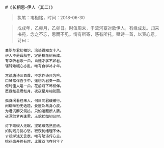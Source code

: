 #《长相思-伊人（其二）》
>执笔：韦相铭，时间：2018-06-30

>戊戌年，乙卯月，乙卯日。时值周末，于流河寨对歌伊人，有缘成友。归来书苑，念之不忘，思而不见。情有所寄，感有所托，赋诗一首，以表心意，诗曰：

```
兼职与君初相识，洽谈得知女十八。
伊人不是母胎生，定是桃花树长成。
有幸听君歌一曲，自愧才学不如君。
辗转难眠心亦乱，唯有自学补才华。

常读唐诗三百首，不求作诗只为吟。
口琴常伴吾手中，遥想为君奏一曲。
何时佳人唱一曲，花前月下琴相伴。
愿我如星君如月，夜夜星月相轮回。

孤身闲看往来人，何日同君缓缓行。
闲聊唯恐无话题，爱屋及乌身心疲。
为君沉醉又何妨，只怕酒醒断人肠。
夜深忽梦再逢君，玉貌犹如初见时。

灯下端砚人无眠，提笔难落熟宣纸。
如钩残月挑心愁，寂夜忧绪理不休。
才疏学浅无言表，唯有陋诗传心意。
桃花盛开终有时，比翼双飞在何年？
```